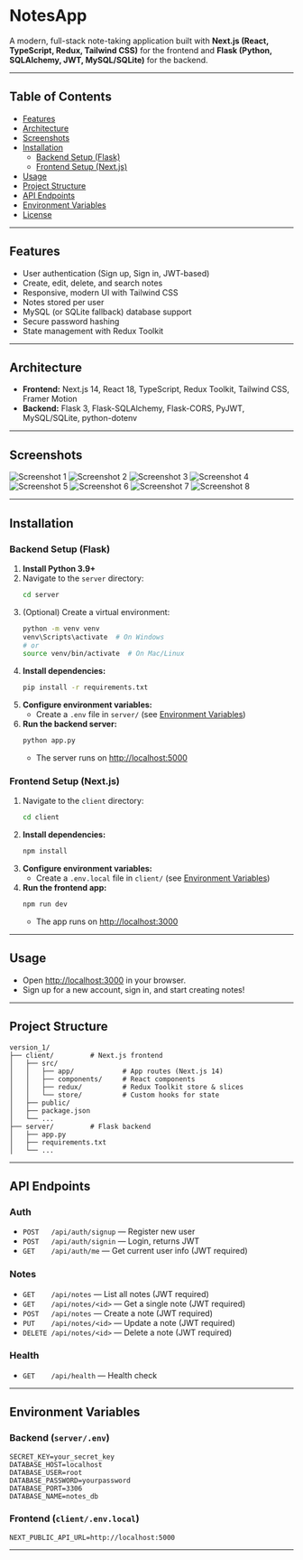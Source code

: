 # NotesApp

A modern, full-stack note-taking application built with **Next.js (React, TypeScript, Redux, Tailwind CSS)** for the frontend and **Flask (Python, SQLAlchemy, JWT, MySQL/SQLite)** for the backend.

---

## Table of Contents
- [Features](#features)
- [Architecture](#architecture)
- [Screenshots](#screenshots)
- [Installation](#installation)
  - [Backend Setup (Flask)](#backend-setup-flask)
  - [Frontend Setup (Next.js)](#frontend-setup-nextjs)
- [Usage](#usage)
- [Project Structure](#project-structure)
- [API Endpoints](#api-endpoints)
- [Environment Variables](#environment-variables)
- [License](#license)

---

## Features
- User authentication (Sign up, Sign in, JWT-based)
- Create, edit, delete, and search notes
- Responsive, modern UI with Tailwind CSS
- Notes stored per user
- MySQL (or SQLite fallback) database support
- Secure password hashing
- State management with Redux Toolkit

---

## Architecture
- **Frontend:** Next.js 14, React 18, TypeScript, Redux Toolkit, Tailwind CSS, Framer Motion
- **Backend:** Flask 3, Flask-SQLAlchemy, Flask-CORS, PyJWT, MySQL/SQLite, python-dotenv

---

## Screenshots

![Screenshot 1](./screenshots/screenshot_1.png)
![Screenshot 2](./screenshots/screenshot_2.png)
![Screenshot 3](./screenshots/screenshot_3.png)
![Screenshot 4](./screenshots/screenshot_4.png)
![Screenshot 5](./screenshots/screenshot_5.png)
![Screenshot 6](./screenshots/screenshot_6.png)
![Screenshot 7](./screenshots/screenshot_7.png)
![Screenshot 8](./screenshots/screenshot_8.png)

---

## Installation

### Backend Setup (Flask)

1. **Install Python 3.9+**
2. Navigate to the `server` directory:
   ```sh
   cd server
   ```
3. (Optional) Create a virtual environment:
   ```sh
   python -m venv venv
   venv\Scripts\activate  # On Windows
   # or
   source venv/bin/activate  # On Mac/Linux
   ```
4. **Install dependencies:**
   ```sh
   pip install -r requirements.txt
   ```
5. **Configure environment variables:**
   - Create a `.env` file in `server/` (see [Environment Variables](#environment-variables))
6. **Run the backend server:**
   ```sh
   python app.py
   ```
   - The server runs on [http://localhost:5000](http://localhost:5000)

### Frontend Setup (Next.js)

1. Navigate to the `client` directory:
   ```sh
   cd client
   ```
2. **Install dependencies:**
   ```sh
   npm install
   ```
3. **Configure environment variables:**
   - Create a `.env.local` file in `client/` (see [Environment Variables](#environment-variables))
4. **Run the frontend app:**
   ```sh
   npm run dev
   ```
   - The app runs on [http://localhost:3000](http://localhost:3000)

---

## Usage
- Open [http://localhost:3000](http://localhost:3000) in your browser.
- Sign up for a new account, sign in, and start creating notes!

---

## Project Structure
```
version_1/
├── client/         # Next.js frontend
│   ├── src/
│   │   ├── app/            # App routes (Next.js 14)
│   │   ├── components/     # React components
│   │   ├── redux/          # Redux Toolkit store & slices
│   │   └── store/          # Custom hooks for state
│   ├── public/
│   ├── package.json
│   └── ...
├── server/         # Flask backend
│   ├── app.py
│   ├── requirements.txt
│   └── ...
```

---

## API Endpoints

### Auth
- `POST   /api/auth/signup`   — Register new user
- `POST   /api/auth/signin`   — Login, returns JWT
- `GET    /api/auth/me`       — Get current user info (JWT required)

### Notes
- `GET    /api/notes`         — List all notes (JWT required)
- `GET    /api/notes/<id>`    — Get a single note (JWT required)
- `POST   /api/notes`         — Create a note (JWT required)
- `PUT    /api/notes/<id>`    — Update a note (JWT required)
- `DELETE /api/notes/<id>`    — Delete a note (JWT required)

### Health
- `GET    /api/health`        — Health check

---

## Environment Variables

### Backend (`server/.env`)
```
SECRET_KEY=your_secret_key
DATABASE_HOST=localhost
DATABASE_USER=root
DATABASE_PASSWORD=yourpassword
DATABASE_PORT=3306
DATABASE_NAME=notes_db
```

### Frontend (`client/.env.local`)
```
NEXT_PUBLIC_API_URL=http://localhost:5000
```

---
